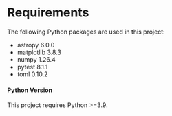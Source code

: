 # Requirements

The following Python packages are used in this project:

- astropy 6.0.0
- matplotlib 3.8.3
- numpy 1.26.4
- pytest 8.1.1
- toml 0.10.2
#### Python Version

This project requires Python >=3.9.
